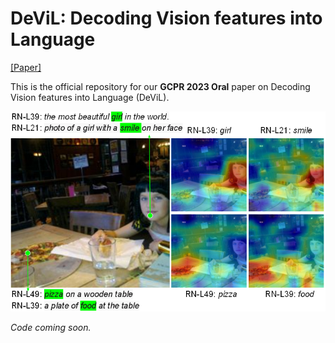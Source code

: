 # DeViL: Decoding Vision features into Language

[[Paper]](https://arxiv.org/abs/2309.01617v1)

This is the official repository for our **GCPR 2023 Oral** paper on Decoding Vision features into Language (DeViL).

![DeViL Teaser](./assets/DeViL_teaser.png)

*Code coming soon.*
